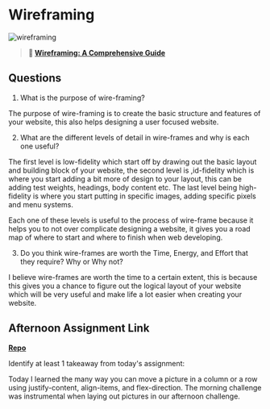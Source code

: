 # Wireframing

![wireframing](https://bcw.blob.core.windows.net/public/img/courses/2293087935019893)

> **📖 [Wireframing: A Comprehensive Guide](https://codeworksacademy.com/fs-student-guide/resources/wk1/06-Wireframing)**

## Questions

1. What is the purpose of wire-framing?

The purpose of wire-framing is to create the basic structure and features of your website, this also helps designing a user focused website. 

2. What are the different levels of detail in wire-frames and why is each one useful?

The first level is low-fidelity which start off by drawing out the basic layout and building block of your website, the second level is ,id-fidelity which is where you start adding a bit more of design to your layout, this can be adding test weights, headings, body content etc.
The last level being high-fidelity is where you start putting in specific images, adding specific pixels and menu systems.

Each one of these levels is useful to the process of wire-frame because it helps you to not over complicate designing a website, it gives you a road map of where to start and where to finish when web developing.


3. Do you think wire-frames are worth the Time, Energy, and Effort that they require? Why or Why not?

I believe wire-frames are worth the time to a certain extent, this is because this gives you a chance to figure out the logical layout of your website which will be very useful and make life a lot easier when creating your website.

## Afternoon Assignment Link

**[Repo](https://github.com/TaylorBruun/clone-website-group>)**

Identify at least 1 takeaway from today's assignment:

Today I learned the many way you can move a picture in a column or a row using justify-content, align-items, and flex-direction. The morning challenge was instrumental when laying out pictures in our afternoon challenge.
